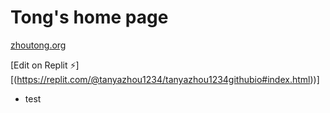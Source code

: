 # Tong's home page

[zhoutong.org](https://zhoutong.org/)

[Edit on Replit ⚡️][(https://replit.com/@tanyazhou1234/tanyazhou1234githubio#index.html))]

- test
